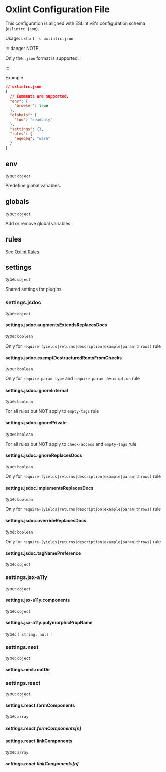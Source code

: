 # Oxlint Configuration File

This configuration is aligned with ESLint v8's configuration schema (`eslintrc.json`).

Usage: `oxlint -c oxlintrc.json`

::: danger NOTE

Only the `.json` format is supported.

:::

Example

```json
// oxlintrc.json
{
  // Comments are supported.
  "env": {
    "browser": true
  },
  "globals": {
    "foo": "readonly"
  },
  "settings": {},
  "rules": {
    "eqeqeq": "warn"
  }
}
```

## env

type: `object`

Predefine global variables.

## globals

type: `object`

Add or remove global variables.

## rules

See [Oxlint Rules](./rules)

## settings

type: `object`

Shared settings for plugins

### settings.jsdoc

type: `object`

#### settings.jsdoc.augmentsExtendsReplacesDocs

type: `boolean`

Only for `require-(yields|returns|description|example|param|throws)` rule

#### settings.jsdoc.exemptDestructuredRootsFromChecks

type: `boolean`

Only for `require-param-type` and `require-param-description` rule

#### settings.jsdoc.ignoreInternal

type: `boolean`

For all rules but NOT apply to `empty-tags` rule

#### settings.jsdoc.ignorePrivate

type: `boolean`

For all rules but NOT apply to `check-access` and `empty-tags` rule

#### settings.jsdoc.ignoreReplacesDocs

type: `boolean`

Only for `require-(yields|returns|description|example|param|throws)` rule

#### settings.jsdoc.implementsReplacesDocs

type: `boolean`

Only for `require-(yields|returns|description|example|param|throws)` rule

#### settings.jsdoc.overrideReplacesDocs

type: `boolean`

Only for `require-(yields|returns|description|example|param|throws)` rule

#### settings.jsdoc.tagNamePreference

type: `object`

### settings.jsx-a11y

type: `object`

#### settings.jsx-a11y.components

type: `object`

#### settings.jsx-a11y.polymorphicPropName

type: `[
  string,
  null
]`

### settings.next

type: `object`

#### settings.next.rootDir

### settings.react

type: `object`

#### settings.react.formComponents

type: `array`

##### settings.react.formComponents[n]

#### settings.react.linkComponents

type: `array`

##### settings.react.linkComponents[n]
